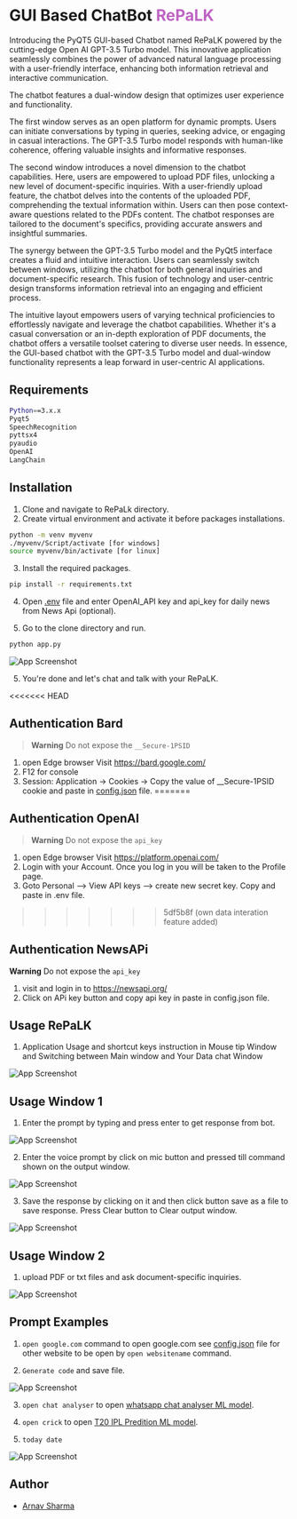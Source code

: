 
# GUI Based ChatBot <span style= "color:rgb(190,100,195)"> RePaLK</span>

Introducing the PyQT5 GUI-based Chatbot named RePaLK powered by the cutting-edge Open AI GPT-3.5 Turbo model.
This innovative application seamlessly combines the power of advanced natural language processing with a user-friendly interface, enhancing both information retrieval and interactive communication. 

The chatbot features a dual-window design that optimizes user experience and functionality. 

The first window serves as an open platform for dynamic prompts. 
Users can initiate conversations by typing in queries, seeking advice, or engaging in casual interactions. 
The GPT-3.5 Turbo model responds with human-like coherence, offering valuable insights and informative responses.

The second window introduces a novel dimension to the chatbot capabilities. 
Here, users are empowered to upload PDF files, unlocking a new level of document-specific inquiries. 
With a user-friendly upload feature, the chatbot delves into the contents of the uploaded PDF, comprehending the textual information within. 
Users can then pose context-aware questions related to the PDFs content. 
The chatbot responses are tailored to the document's specifics, providing accurate answers and insightful summaries.

The synergy between the GPT-3.5 Turbo model and the PyQt5 interface creates a fluid and intuitive interaction. 
Users can seamlessly switch between windows, utilizing the chatbot for both general inquiries and document-specific research. 
This fusion of technology and user-centric design transforms information retrieval into an engaging and efficient process.
 
The intuitive layout empowers users of varying technical proficiencies to effortlessly navigate and leverage the chatbot capabilities. 
Whether it's a casual conversation or an in-depth exploration of PDF documents, the chatbot offers a versatile toolset catering to diverse user needs.
In essence, the GUI-based chatbot with the GPT-3.5 Turbo model and dual-window functionality represents a leap forward in user-centric AI applications.


## Requirements
```bash
Python==3.x.x
Pyqt5
SpeechRecognition
pyttsx4
pyaudio
OpenAI
LangChain
```
## Installation

1. Clone and navigate to RePaLk directory.
2. Create virtual environment and activate it before packages installations.

```bash
python -m venv myvenv
./myvenv/Script/activate [for windows]
source myvenv/bin/activate [for linux]
``` 

3. Install the required packages.

```bash
pip install -r requirements.txt
```
4. Open [.env](https://github.com/sarnav38/RePaLk/blob/main/.env) file and enter OpenAI_API key and 
api_key for daily news from News Api (optional).

5. Go to the clone directory and run.

```bash
python app.py
```    

![App Screenshot](https://github.com/sarnav38/RePaLk/blob/main/assests/run_app.PNG)

5. You're done and let's chat and talk with your RePaLK.

<<<<<<< HEAD
## Authentication Bard
>  **Warning** Do not expose the ```__Secure-1PSID```
1. open Edge browser Visit https://bard.google.com/
2. F12 for console
3.  Session: Application → Cookies → Copy the value of __Secure-1PSID cookie and paste in [config.json](https://github.com/sarnav38/RePaLk/blob/main/config.json) file.
=======
## Authentication OpenAI
>  **Warning** Do not expose the ```api_key```
1. open Edge browser Visit https://platform.openai.com/
2. Login with your Account. Once you log in you will be taken to the Profile page.
3. Goto Personal --> View API keys --> create new secret key. Copy and paste in .env file.
>>>>>>> 5df5b8f (own data interation feature added)

## Authentication NewsAPi
**Warning** Do not expose the ```api_key```
1. visit and login in to https://newsapi.org/
2. Click on APi key button and copy api key in paste in config.json file.

## Usage RePaLK
1. Application Usage and shortcut keys instruction in Mouse tip Window and Switching between Main window and Your Data chat Window

![App Screenshot](https://github.com/sarnav38/RePaLk/blob/main/assests/instruction.gif)

## Usage Window 1
1. Enter the prompt by typing and press enter to get response from bot.

![App Screenshot](https://github.com/sarnav38/RePaLk/blob/main/assests/mainWindow.gif)

2. Enter the voice prompt by click on mic button and pressed till command shown on the output window.

![App Screenshot](https://github.com/sarnav38/RePaLk/blob/main/assests/listen%20prompt.gif)

3. Save the response by clicking on it and then click button save as a file to save response. Press Clear button to Clear output window.

![App Screenshot](https://github.com/sarnav38/RePaLk/blob/main/assests/saveClear.gif)

## Usage Window 2
1. upload PDF or txt files and ask document-specific inquiries.

![App Screenshot](https://github.com/sarnav38/RePaLk/blob/main/assests/fileUpload.gif)

## Prompt Examples

1. ```open google.com``` command to open google.com
see [config.json](https://github.com/sarnav38/RePaLk/blob/main/config.json) file for other website to be open by ```open websitename``` command.

2. ```Generate code``` and save file.

![App Screenshot](https://github.com/sarnav38/RePaLk/blob/main/assests/code.gif)

3. ```open chat analyser``` to open [whatsapp chat analyser ML model](https://whatsapchatanz.streamlit.app).

4. ```open crick``` to open [T20 IPL Predition ML model](https://cricpred.streamlit.app).

5. ``` today date ``` 

![App Screenshot](https://github.com/sarnav38/RePaLk/blob/main/assests/dateCommand.gif)

## Author

- [Arnav Sharma](https://www.github.com/sarnav38)
